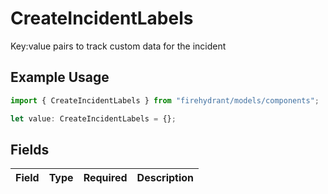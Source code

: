 # CreateIncidentLabels

Key:value pairs to track custom data for the incident

## Example Usage

```typescript
import { CreateIncidentLabels } from "firehydrant/models/components";

let value: CreateIncidentLabels = {};
```

## Fields

| Field       | Type        | Required    | Description |
| ----------- | ----------- | ----------- | ----------- |